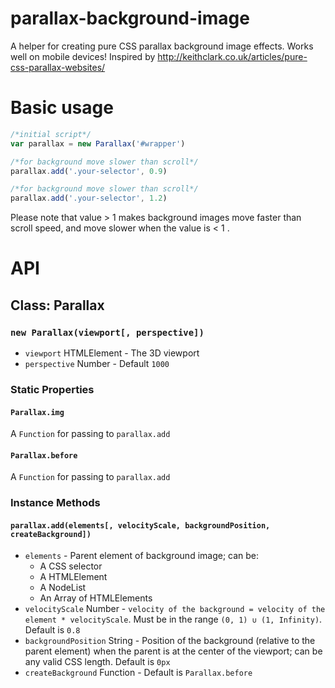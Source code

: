 # parallax-background-image
A helper for creating pure CSS parallax background image effects. Works well on mobile devices!
Inspired by <http://keithclark.co.uk/articles/pure-css-parallax-websites/>
# Basic usage
```javascript
/*initial script*/
var parallax = new Parallax('#wrapper')

/*for background move slower than scroll*/
parallax.add('.your-selector', 0.9)

/*for background move slower than scroll*/
parallax.add('.your-selector', 1.2)
```
Please note that value > 1 makes background images move faster than scroll speed, and move slower when the value is < 1 .

# API

## Class: Parallax

### `new Parallax(viewport[, perspective])`

* `viewport` HTMLElement - The 3D viewport
* `perspective` Number - Default `1000`

### Static Properties

#### `Parallax.img`
A `Function` for passing to `parallax.add`

#### `Parallax.before`
A `Function` for passing to `parallax.add`

### Instance Methods

#### `parallax.add(elements[, velocityScale, backgroundPosition, createBackground])`
* `elements` - Parent element of background image; can be:
  * A CSS selector
  * A HTMLElement
  * A NodeList
  * An Array of HTMLElements
* `velocityScale` Number - `velocity of the background = velocity of the element * velocityScale`. Must be in the range `(0, 1) ∪ (1, Infinity)`. Default is `0.8`
* `backgroundPosition` String - Position of the background (relative to the parent element) when the parent is at the center of the viewport; can be any valid CSS length. Default is `0px`
* `createBackground` Function - Default is `Parallax.before`
